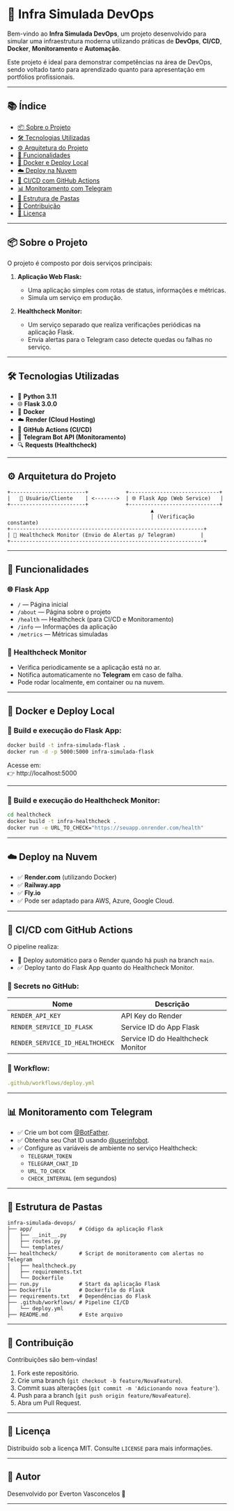 
# 🚀 Infra Simulada DevOps

Bem-vindo ao **Infra Simulada DevOps**, um projeto desenvolvido para simular uma infraestrutura moderna utilizando práticas de **DevOps**, **CI/CD**, **Docker**, **Monitoramento** e **Automação**.

Este projeto é ideal para demonstrar competências na área de DevOps, sendo voltado tanto para aprendizado quanto para apresentação em portfólios profissionais.

---

## 📚 Índice

- [📦 Sobre o Projeto](#-sobre-o-projeto)
- [🛠️ Tecnologias Utilizadas](#️-tecnologias-utilizadas)
- [⚙️ Arquitetura do Projeto](#️-arquitetura-do-projeto)
- [🚀 Funcionalidades](#-funcionalidades)
- [🐳 Docker e Deploy Local](#-docker-e-deploy-local)
- [☁️ Deploy na Nuvem](#️-deploy-na-nuvem)
- [🔧 CI/CD com GitHub Actions](#-cicd-com-github-actions)
- [📊 Monitoramento com Telegram](#-monitoramento-com-telegram)
- [📁 Estrutura de Pastas](#-estrutura-de-pastas)
- [🤝 Contribuição](#-contribuição)
- [📄 Licença](#-licença)

---

## 📦 Sobre o Projeto

O projeto é composto por dois serviços principais:

1. **Aplicação Web Flask:**  
   - Uma aplicação simples com rotas de status, informações e métricas.  
   - Simula um serviço em produção.

2. **Healthcheck Monitor:**  
   - Um serviço separado que realiza verificações periódicas na aplicação Flask.  
   - Envia alertas para o Telegram caso detecte quedas ou falhas no serviço.

---

## 🛠️ Tecnologias Utilizadas

- 🐍 **Python 3.11**
- 🌐 **Flask 3.0.0**
- 🐳 **Docker**
- ☁️ **Render (Cloud Hosting)**
- 🔧 **GitHub Actions (CI/CD)**
- 📲 **Telegram Bot API (Monitoramento)**
- 🔍 **Requests (Healthcheck)**

---

## ⚙️ Arquitetura do Projeto

```plaintext
+------------------------+            +-----------------------------+
|   🧠 Usuário/Cliente    | <------->  | 🌐 Flask App (Web Service)   |
+------------------------+            +-----------------------------+
                                              ▲
                                              │ (Verificação constante)
+--------------------------------------------------------------+
| 🚨 Healthcheck Monitor (Envio de Alertas p/ Telegram)        |
+--------------------------------------------------------------+
```

---

## 🚀 Funcionalidades

### 🌐 **Flask App**
- `/` — Página inicial
- `/about` — Página sobre o projeto
- `/health` — Healthcheck (para CI/CD e Monitoramento)
- `/info` — Informações da aplicação
- `/metrics` — Métricas simuladas

### 🚨 **Healthcheck Monitor**
- Verifica periodicamente se a aplicação está no ar.
- Notifica automaticamente no **Telegram** em caso de falha.
- Pode rodar localmente, em container ou na nuvem.

---

## 🐳 Docker e Deploy Local

### 🔧 **Build e execução do Flask App:**

```bash
docker build -t infra-simulada-flask .
docker run -d -p 5000:5000 infra-simulada-flask
```

Acesse em:  
👉 http://localhost:5000

---

### 🔧 **Build e execução do Healthcheck Monitor:**

```bash
cd healthcheck
docker build -t infra-healthcheck .
docker run -e URL_TO_CHECK="https://seuapp.onrender.com/health"            -e TELEGRAM_TOKEN="seu_token"            -e TELEGRAM_CHAT_ID="seu_chat_id"            -e CHECK_INTERVAL=60            infra-healthcheck
```

---

## ☁️ Deploy na Nuvem

- ✅ **Render.com** (utilizando Docker)
- ✅ **Railway.app**
- ✅ **Fly.io**
- ✅ Pode ser adaptado para AWS, Azure, Google Cloud.

---

## 🔧 CI/CD com GitHub Actions

O pipeline realiza:  
- 🚀 Deploy automático para o Render quando há push na branch `main`.  
- ✅ Deploy tanto do Flask App quanto do Healthcheck Monitor.

### 🔐 Secrets no GitHub:

| Nome                         | Descrição                              |
|------------------------------|-----------------------------------------|
| `RENDER_API_KEY`             | API Key do Render                      |
| `RENDER_SERVICE_ID_FLASK`    | Service ID do App Flask                |
| `RENDER_SERVICE_ID_HEALTHCHECK` | Service ID do Healthcheck Monitor    |

### 📜 Workflow:

```yaml
.github/workflows/deploy.yml
```

---

## 📊 Monitoramento com Telegram

- ✅ Crie um bot com [@BotFather](https://t.me/botfather).
- ✅ Obtenha seu Chat ID usando [@userinfobot](https://t.me/userinfobot).
- ✅ Configure as variáveis de ambiente no serviço Healthcheck:
  - `TELEGRAM_TOKEN`
  - `TELEGRAM_CHAT_ID`
  - `URL_TO_CHECK`
  - `CHECK_INTERVAL` (em segundos)

---

## 📁 Estrutura de Pastas

```plaintext
infra-simulada-devops/
├── app/               # Código da aplicação Flask
│   ├── __init__.py
│   ├── routes.py
│   └── templates/
├── healthcheck/       # Script de monitoramento com alertas no Telegram
│   ├── healthcheck.py
│   ├── requirements.txt
│   └── Dockerfile
├── run.py             # Start da aplicação Flask
├── Dockerfile         # Dockerfile do Flask
├── requirements.txt   # Dependências do Flask
├── .github/workflows/ # Pipeline CI/CD
│   └── deploy.yml
├── README.md          # Este arquivo
```

---

## 🤝 Contribuição

Contribuições são bem-vindas!  

1. Fork este repositório.  
2. Crie uma branch (`git checkout -b feature/NovaFeature`).  
3. Commit suas alterações (`git commit -m 'Adicionando nova feature'`).  
4. Push para a branch (`git push origin feature/NovaFeature`).  
5. Abra um Pull Request.

---

## 📄 Licença

Distribuído sob a licença MIT. Consulte `LICENSE` para mais informações.

---

## 💼 Autor

Desenvolvido por Everton Vasconcelos 🚀  

---
